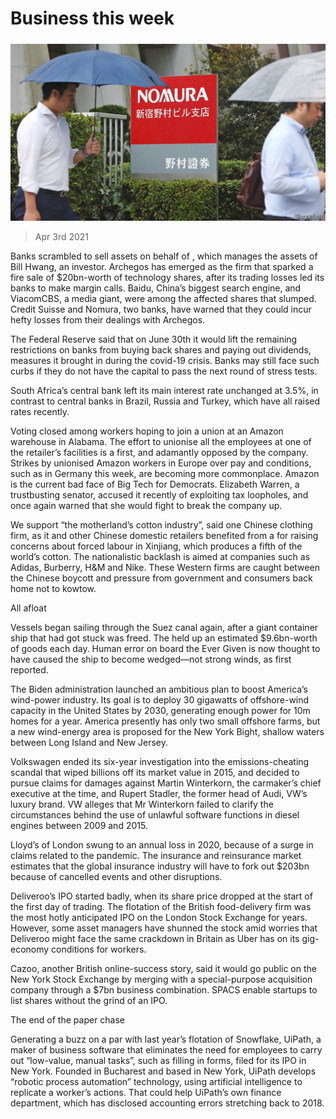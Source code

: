 ###### 

# Business this week 

#####  

![image](images/20210403_wwp002.jpg) 

> Apr 3rd 2021 

Banks scrambled to sell assets on behalf of , which manages the assets of Bill Hwang, an investor. Archegos has emerged as the firm that sparked a fire sale of $20bn-worth of technology shares, after its trading losses led its banks to make margin calls. Baidu, China’s biggest search engine, and ViacomCBS, a media giant, were among the affected shares that slumped. Credit Suisse and Nomura, two banks, have warned that they could incur hefty losses from their dealings with Archegos.

The Federal Reserve said that on June 30th it would lift the remaining restrictions on banks from buying back shares and paying out dividends, measures it brought in during the covid-19 crisis. Banks may still face such curbs if they do not have the capital to pass the next round of stress tests.


South Africa’s central bank left its main interest rate unchanged at 3.5%, in contrast to central banks in Brazil, Russia and Turkey, which have all raised rates recently.

Voting closed among workers hoping to join a union at an Amazon warehouse in Alabama. The effort to unionise all the employees at one of the retailer’s facilities is a first, and adamantly opposed by the company. Strikes by unionised Amazon workers in Europe over pay and conditions, such as in Germany this week, are becoming more commonplace. Amazon is the current bad face of Big Tech for Democrats. Elizabeth Warren, a trustbusting senator, accused it recently of exploiting tax loopholes, and once again warned that she would fight to break the company up.

We support “the motherland’s cotton industry”, said one Chinese clothing firm, as it and other Chinese domestic retailers benefited from a  for raising concerns about forced labour in  Xinjiang, which produces a fifth of the world’s cotton. The nationalistic backlash is aimed at companies such as Adidas, Burberry, H&amp;M and Nike. These Western firms are caught between the Chinese boycott and pressure from government and consumers back home not to kowtow.

All afloat

Vessels began sailing through the Suez canal again, after a giant container ship that had got stuck was freed. The  held up an estimated $9.6bn-worth of goods each day. Human error on board the Ever Given is now thought to have caused the ship to become wedged—not strong winds, as first reported.

The Biden administration launched an ambitious plan to boost America’s wind-power industry. Its goal is to deploy 30 gigawatts of offshore-wind capacity in the United States by 2030, generating enough power for 10m homes for a year. America presently has only two small offshore farms, but a new wind-energy area is proposed for the New York Bight, shallow waters between Long Island and New Jersey.

Volkswagen ended its six-year investigation into the emissions-cheating scandal that wiped billions off its market value in 2015, and decided to pursue claims for damages against Martin Winterkorn, the carmaker’s chief executive at the time, and Rupert Stadler, the former head of Audi, VW’s luxury brand. VW alleges that Mr Winterkorn failed to clarify the circumstances behind the use of unlawful software functions in diesel engines between 2009 and 2015.

Lloyd’s of London swung to an annual loss in 2020, because of a surge in claims related to the pandemic. The insurance and reinsurance market estimates that the global insurance industry will have to fork out $203bn because of cancelled events and other disruptions.

Deliveroo’s IPO started badly, when its share price dropped at the start of the first day of trading. The flotation of the British food-delivery firm was the most hotly anticipated IPO on the London Stock Exchange for years. However, some asset managers have shunned the stock amid worries that Deliveroo might face the same crackdown in Britain as Uber has on its gig-economy conditions for workers.

Cazoo, another British online-success story, said it would go public on the New York Stock Exchange by merging with a special-purpose acquisition company through a $7bn business combination. SPACS enable startups to list shares without the grind of an IPO.

The end of the paper chase

Generating a buzz on a par with last year’s flotation of Snowflake, UiPath, a maker of business software that eliminates the need for employees to carry out “low-value, manual tasks”, such as filling in forms, filed for its IPO in New York. Founded in Bucharest and based in New York, UiPath develops “robotic process automation” technology, using artificial intelligence to replicate a worker’s actions. That could help UiPath’s own finance department, which has disclosed accounting errors stretching back to 2018.

